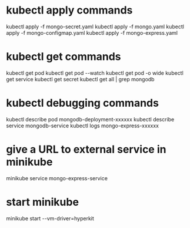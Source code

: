 # kubectl apply commands
kubectl apply -f mongo-secret.yaml
kubectl apply -f mongo.yaml
kubectl apply -f mongo-configmap.yaml 
kubectl apply -f mongo-express.yaml

# kubectl get commands
kubectl get pod
kubectl get pod --watch
kubectl get pod -o wide
kubectl get service
kubectl get secret
kubectl get all | grep mongodb

# kubectl debugging commands
kubectl describe pod mongodb-deployment-xxxxxx
kubectl describe service mongodb-service
kubectl logs mongo-express-xxxxxx

# give a URL to external service in minikube
minikube service mongo-express-service

# start minikube
minikube start --vm-driver=hyperkit

